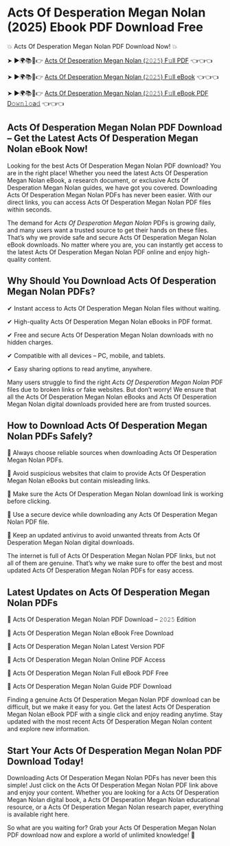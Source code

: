 # Acts Of Desperation Megan Nolan (2025) Ebook PDF Download Free

💥 Acts Of Desperation Megan Nolan PDF Download Now! 💥

➤ ►🌍📚📱👉 [Acts Of Desperation Megan Nolan (𝟸𝟶𝟸𝟻) F𝚞ll PDF](https://getpdf.xyz/acts-of-desperation-megan-nolan) 👈👈👈


➤ ►🌍📚📱👉 [Acts Of Desperation Megan Nolan (𝟸𝟶𝟸𝟻) F𝚞ll eBook](https://getpdf.xyz/acts-of-desperation-megan-nolan) 👈👈👈


➤ ►🌍📚📱👉 [Acts Of Desperation Megan Nolan (𝟸𝟶𝟸𝟻) F𝚞ll eBook PDF D𝚘𝚠𝚗𝚕𝚘a𝚍](https://getpdf.xyz/acts-of-desperation-megan-nolan) 👈👈👈


## Acts Of Desperation Megan Nolan PDF Download – Get the Latest Acts Of Desperation Megan Nolan eBook Now!

Looking for the best Acts Of Desperation Megan Nolan PDF download? You are in the right place! Whether you need the latest Acts Of Desperation Megan Nolan eBook, a research document, or exclusive Acts Of Desperation Megan Nolan guides, we have got you covered. Downloading Acts Of Desperation Megan Nolan PDFs has never been easier. With our direct links, you can access Acts Of Desperation Megan Nolan PDF files within seconds.

The demand for *Acts Of Desperation Megan Nolan* PDFs is growing daily, and many users want a trusted source to get their hands on these files. That’s why we provide safe and secure Acts Of Desperation Megan Nolan eBook downloads. No matter where you are, you can instantly get access to the latest Acts Of Desperation Megan Nolan PDF online and enjoy high-quality content.

## Why Should You Download Acts Of Desperation Megan Nolan PDFs?

✔ Instant access to Acts Of Desperation Megan Nolan files without waiting.

✔ High-quality Acts Of Desperation Megan Nolan eBooks in PDF format.

✔ Free and secure Acts Of Desperation Megan Nolan downloads with no hidden charges.

✔ Compatible with all devices – PC, mobile, and tablets.

✔ Easy sharing options to read anytime, anywhere.

Many users struggle to find the right *Acts Of Desperation Megan Nolan* PDF files due to broken links or fake websites. But don’t worry! We ensure that all the Acts Of Desperation Megan Nolan eBooks and Acts Of Desperation Megan Nolan digital downloads provided here are from trusted sources.

## How to Download Acts Of Desperation Megan Nolan PDFs Safely?

📌 Always choose reliable sources when downloading Acts Of Desperation Megan Nolan PDFs.

📌 Avoid suspicious websites that claim to provide Acts Of Desperation Megan Nolan eBooks but contain misleading links.

📌 Make sure the Acts Of Desperation Megan Nolan download link is working before clicking.

📌 Use a secure device while downloading any Acts Of Desperation Megan Nolan PDF file.

📌 Keep an updated antivirus to avoid unwanted threats from Acts Of Desperation Megan Nolan digital downloads.

The internet is full of Acts Of Desperation Megan Nolan PDF links, but not all of them are genuine. That’s why we make sure to offer the best and most updated Acts Of Desperation Megan Nolan PDFs for easy access.

## Latest Updates on Acts Of Desperation Megan Nolan PDFs

🔹 Acts Of Desperation Megan Nolan PDF Download – 𝟸𝟶𝟸𝟻 Edition

🔹 Acts Of Desperation Megan Nolan eBook Free Download

🔹 Acts Of Desperation Megan Nolan Latest Version PDF

🔹 Acts Of Desperation Megan Nolan Online PDF Access

🔹 Acts Of Desperation Megan Nolan Full eBook PDF Free

🔹 Acts Of Desperation Megan Nolan Guide PDF Download

Finding a genuine Acts Of Desperation Megan Nolan PDF download can be difficult, but we make it easy for you. Get the latest Acts Of Desperation Megan Nolan eBook PDF with a single click and enjoy reading anytime. Stay updated with the most recent Acts Of Desperation Megan Nolan content and explore new information.

## Start Your Acts Of Desperation Megan Nolan PDF Download Today!

Downloading Acts Of Desperation Megan Nolan PDFs has never been this simple! Just click on the Acts Of Desperation Megan Nolan PDF link above and enjoy your content. Whether you are looking for a Acts Of Desperation Megan Nolan digital book, a Acts Of Desperation Megan Nolan educational resource, or a Acts Of Desperation Megan Nolan research paper, everything is available right here.

So what are you waiting for? Grab your Acts Of Desperation Megan Nolan PDF download now and explore a world of unlimited knowledge! 🚀